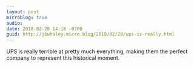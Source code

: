 ```yaml
---
layout: post
microblog: true
audio: 
date: 2018-02-20 14:18 -0700
guid: http://jbwhaley.micro.blog/2018/02/20/ups-is-really.html
---
```

UPS is really terrible at pretty much everything, making them the perfect company to represent this historical moment.
